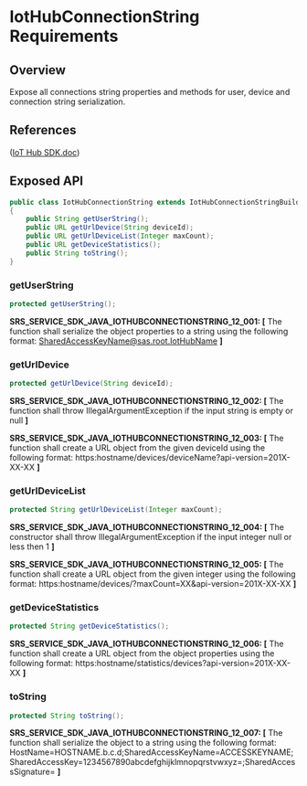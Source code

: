 # IotHubConnectionString Requirements

## Overview

Expose all connections string properties and methods for user, device and connection string serialization.

## References

([IoT Hub SDK.doc](https://microsoft.sharepoint.com/teams/Azure_IoT/_layouts/15/WopiFrame.aspx?sourcedoc={9A552E4B-EC00-408F-AE9A-D8C2C37E904F}&file=IoT%20Hub%20SDK.docx&action=default))

## Exposed API

```java
public class IotHubConnectionString extends IotHubConnectionStringBuilder
{
    public String getUserString();
    public URL getUrlDevice(String deviceId);
    public URL getUrlDeviceList(Integer maxCount);
    public URL getDeviceStatistics();
    public String toString();
}
```

### getUserString

```java
protected getUserString();
```
**SRS_SERVICE_SDK_JAVA_IOTHUBCONNECTIONSTRING_12_001: [** The function shall serialize the object properties to a string using the following format: SharedAccessKeyName@sas.root.IotHubName **]**

### getUrlDevice

```java
protected getUrlDevice(String deviceId);
```
**SRS_SERVICE_SDK_JAVA_IOTHUBCONNECTIONSTRING_12_002: [** The function shall throw IllegalArgumentException if the input string is empty or null **]**

**SRS_SERVICE_SDK_JAVA_IOTHUBCONNECTIONSTRING_12_003: [** The function shall create a URL object from the given deviceId using the following format: https:hostname/devices/deviceName?api-version=201X-XX-XX **]**

### getUrlDeviceList

```java
protected String getUrlDeviceList(Integer maxCount);
```
**SRS_SERVICE_SDK_JAVA_IOTHUBCONNECTIONSTRING_12_004: [** The constructor shall throw IllegalArgumentException if the input integer null or less then 1 **]**

**SRS_SERVICE_SDK_JAVA_IOTHUBCONNECTIONSTRING_12_005: [** The function shall create a URL object from the given integer using the following format: https:hostname/devices/?maxCount=XX&api-version=201X-XX-XX **]**

### getDeviceStatistics

```java
protected String getDeviceStatistics();
```
**SRS_SERVICE_SDK_JAVA_IOTHUBCONNECTIONSTRING_12_006: [** The function shall create a URL object from the object properties using the following format: https:hostname/statistics/devices?api-version=201X-XX-XX **]**

### toString

```java
protected String toString();
```
**SRS_SERVICE_SDK_JAVA_IOTHUBCONNECTIONSTRING_12_007: [** The function shall serialize the object to a string using the following format: HostName=HOSTNAME.b.c.d;SharedAccessKeyName=ACCESSKEYNAME;SharedAccessKey=1234567890abcdefghijklmnopqrstvwxyz=;SharedAccessSignature= **]**
